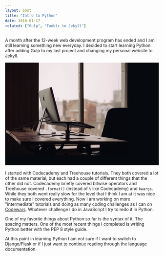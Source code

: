 ```yaml
---
layout: post
title: "Intro to Python"
date: 2016-01-17
related: ["Gulp", "Tumblr to Jekyll"]
---
```

A month after the 12-week web development program has ended and I am still learning something new everyday. I decided to start learning Python after adding Gulp to my last project and changing my personal website to Jekyll.

<img src="/assets/images/python-1.jpg">

I started with Codecademy and Treehouse tutorials. They both covered a lot of the same material, but each had a couple of different things that the other did not. Codecademy briefly covered bitwise operators and Treehouse covered `.format()` (instead of `%` like Codecademy) and `kwargs`. While they both went really slow for the level that I think I am at it was nice to make sure I covered everything. Now I am working on more "intermediate" tutorials and doing as many coding challenges as I can on <a href="http://www.codewars.com/users/thomasvaeth" target="_blank">Codewars</a>. Whatever challenge I do in JavaScript I try to redo it in Python.

One of my favorite things about Python so far is the syntax of it. The spacing matters. One of the most recent things I completed is writing Python better with the PEP 8 style guide.

At this point in learning Python I am not sure if I want to switch to Django/Flask or if I just want to continue reading through the language documentation.

